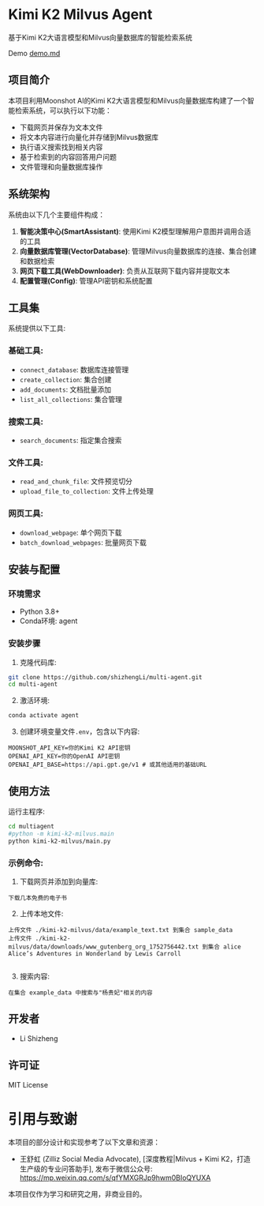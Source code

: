 # Kimi K2 Milvus Agent

基于Kimi K2大语言模型和Milvus向量数据库的智能检索系统

Demo [demo.md](demo.md)

## 项目简介

本项目利用Moonshot AI的Kimi K2大语言模型和Milvus向量数据库构建了一个智能检索系统，可以执行以下功能：

- 下载网页并保存为文本文件
- 将文本内容进行向量化并存储到Milvus数据库
- 执行语义搜索找到相关内容
- 基于检索到的内容回答用户问题
- 文件管理和向量数据库操作

## 系统架构

系统由以下几个主要组件构成：

1. **智能决策中心(SmartAssistant)**: 使用Kimi K2模型理解用户意图并调用合适的工具
2. **向量数据库管理(VectorDatabase)**: 管理Milvus向量数据库的连接、集合创建和数据检索
3. **网页下载工具(WebDownloader)**: 负责从互联网下载内容并提取文本
4. **配置管理(Config)**: 管理API密钥和系统配置

## 工具集

系统提供以下工具:

### 基础工具:
- `connect_database`: 数据库连接管理
- `create_collection`: 集合创建
- `add_documents`: 文档批量添加
- `list_all_collections`: 集合管理

### 搜索工具:
- `search_documents`: 指定集合搜索

### 文件工具:
- `read_and_chunk_file`: 文件预览切分
- `upload_file_to_collection`: 文件上传处理

### 网页工具:
- `download_webpage`: 单个网页下载
- `batch_download_webpages`: 批量网页下载

## 安装与配置

### 环境需求

- Python 3.8+
- Conda环境: agent

### 安装步骤

1. 克隆代码库:
```bash
git clone https://github.com/shizhengLi/multi-agent.git
cd multi-agent
```

2. 激活环境:
```bash
conda activate agent
```

3. 创建环境变量文件`.env`，包含以下内容:
```
MOONSHOT_API_KEY=你的Kimi K2 API密钥
OPENAI_API_KEY=你的OpenAI API密钥
OPENAI_API_BASE=https://api.gpt.ge/v1 # 或其他适用的基础URL
```

## 使用方法

运行主程序:

```bash
cd multiagent
#python -m kimi-k2-milvus.main
python kimi-k2-milvus/main.py
```

### 示例命令:

1. 下载网页并添加到向量库:
```
下载几本免费的电子书
```



2. 上传本地文件:
```
上传文件 ./kimi-k2-milvus/data/example_text.txt 到集合 sample_data
上传文件 ./kimi-k2-milvus/data/downloads/www_gutenberg_org_1752756442.txt 到集合 alice
Alice’s Adventures in Wonderland by Lewis Carroll


```

3. 搜索内容:
```
在集合 example_data 中搜索与"杨贵妃"相关的内容
```

## 开发者

- Li Shizheng

## 许可证

MIT License 

# 引用与致谢

本项目的部分设计和实现参考了以下文章和资源：

- 王舒虹 (Zilliz Social Media Advocate), [深度教程|Milvus + Kimi K2，打造生产级的专业问答助手], 发布于微信公众号: https://mp.weixin.qq.com/s/qfYMXGRJp9hwm0BIoQYUXA

本项目仅作为学习和研究之用，非商业目的。